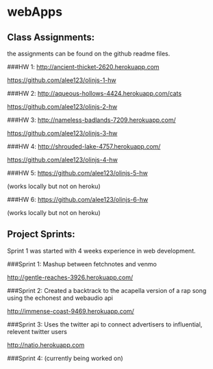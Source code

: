 webApps
=======

## Class Assignments:
the assignments can be found on the github readme files.

###HW 1:
http://ancient-thicket-2620.herokuapp.com

https://github.com/alee123/olinjs-1-hw

###HW 2:
http://aqueous-hollows-4424.herokuapp.com/cats

https://github.com/alee123/olinjs-2-hw

###HW 3:
http://nameless-badlands-7209.herokuapp.com/

https://github.com/alee123/olinjs-3-hw

###HW 4:
http://shrouded-lake-4757.herokuapp.com/

https://github.com/alee123/olinjs-4-hw

###HW 5: 
https://github.com/alee123/olinjs-5-hw

(works locally but not on heroku)

###HW 6:
https://github.com/alee123/olinjs-6-hw

(works locally but not on heroku)



## Project Sprints:
Sprint 1 was started with 4 weeks experience in web development. 

###Sprint 1: 
Mashup between fetchnotes and venmo

http://gentle-reaches-3926.herokuapp.com/

###Sprint 2: 
Created a backtrack to the acapella version of a rap song using the echonest and webaudio api

http://immense-coast-9469.herokuapp.com/

###Sprint 3: 
Uses the twitter api to connect advertisers to influential, relevent twitter users

http://natio.herokuapp.com

###Sprint 4:
(currently being worked on)